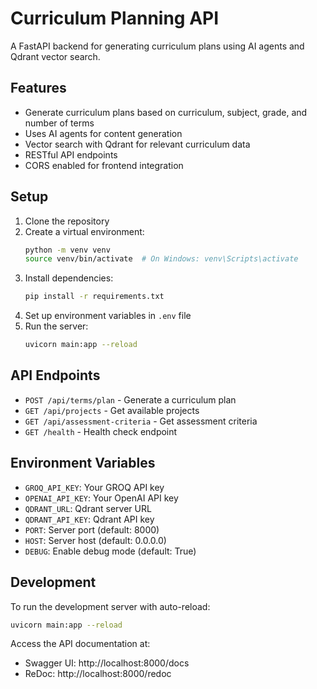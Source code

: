 # Curriculum Planning API

A FastAPI backend for generating curriculum plans using AI agents and Qdrant vector search.

## Features

- Generate curriculum plans based on curriculum, subject, grade, and number of terms
- Uses AI agents for content generation
- Vector search with Qdrant for relevant curriculum data
- RESTful API endpoints
- CORS enabled for frontend integration

## Setup

1. Clone the repository
2. Create a virtual environment:
   ```bash
   python -m venv venv
   source venv/bin/activate  # On Windows: venv\Scripts\activate
   ```
3. Install dependencies:
   ```bash
   pip install -r requirements.txt
   ```
4. Set up environment variables in `.env` file
5. Run the server:
   ```bash
   uvicorn main:app --reload
   ```

## API Endpoints

- `POST /api/terms/plan` - Generate a curriculum plan
- `GET /api/projects` - Get available projects
- `GET /api/assessment-criteria` - Get assessment criteria
- `GET /health` - Health check endpoint

## Environment Variables

- `GROQ_API_KEY`: Your GROQ API key
- `OPENAI_API_KEY`: Your OpenAI API key
- `QDRANT_URL`: Qdrant server URL
- `QDRANT_API_KEY`: Qdrant API key
- `PORT`: Server port (default: 8000)
- `HOST`: Server host (default: 0.0.0.0)
- `DEBUG`: Enable debug mode (default: True)

## Development

To run the development server with auto-reload:

```bash
uvicorn main:app --reload
```

Access the API documentation at:
- Swagger UI: http://localhost:8000/docs
- ReDoc: http://localhost:8000/redoc
